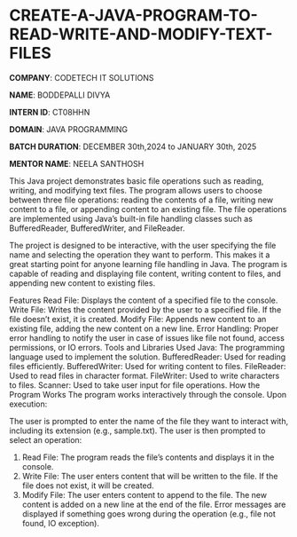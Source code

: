 # CREATE-A-JAVA-PROGRAM-TO-READ-WRITE-AND-MODIFY-TEXT-FILES

**COMPANY**: CODETECH IT SOLUTIONS 

**NAME**: BODDEPALLI DIVYA

**INTERN ID**: CT08HHN

**DOMAIN**: JAVA PROGRAMMING

**BATCH DURATION**: DECEMBER 30th,2024 to JANUARY 30th, 2025

**MENTOR NAME**: NEELA SANTHOSH

This Java project demonstrates basic file operations such as reading, writing, and modifying text files. The program allows users to choose between three file operations: reading the contents of a file, writing new content to a file, or appending content to an existing file. The file operations are implemented using Java’s built-in file handling classes such as BufferedReader, BufferedWriter, and FileReader.

The project is designed to be interactive, with the user specifying the file name and selecting the operation they want to perform. This makes it a great starting point for anyone learning file handling in Java. The program is capable of reading and displaying file content, writing content to files, and appending new content to existing files.

Features
Read File: Displays the content of a specified file to the console.
Write File: Writes the content provided by the user to a specified file. If the file doesn’t exist, it is created.
Modify File: Appends new content to an existing file, adding the new content on a new line.
Error Handling: Proper error handling to notify the user in case of issues like file not found, access permissions, or IO errors.
Tools and Libraries Used
Java: The programming language used to implement the solution.
BufferedReader: Used for reading files efficiently.
BufferedWriter: Used for writing content to files.
FileReader: Used to read files in character format.
FileWriter: Used to write characters to files.
Scanner: Used to take user input for file operations.
How the Program Works
The program works interactively through the console. Upon execution:

The user is prompted to enter the name of the file they want to interact with, including its extension (e.g., sample.txt).
The user is then prompted to select an operation:
1. Read File: The program reads the file’s contents and displays it in the console.
2. Write File: The user enters content that will be written to the file. If the file does not exist, it will be created.
3. Modify File: The user enters content to append to the file. The new content is added on a new line at the end of the file.
Error messages are displayed if something goes wrong during the operation (e.g., file not found, IO exception).
